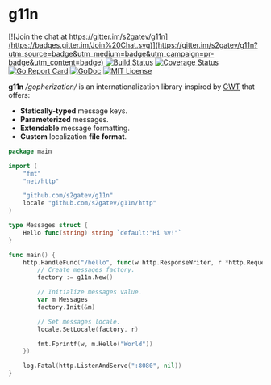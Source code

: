# g11n

[![Join the chat at https://gitter.im/s2gatev/g11n](https://badges.gitter.im/Join%20Chat.svg)](https://gitter.im/s2gatev/g11n?utm_source=badge&utm_medium=badge&utm_campaign=pr-badge&utm_content=badge)
[![Build Status](https://travis-ci.org/s2gatev/g11n.svg?branch=master)](https://travis-ci.org/s2gatev/g11n)
[![Coverage Status](https://coveralls.io/repos/s2gatev/g11n/badge.svg?branch=master&service=github)](https://coveralls.io/github/s2gatev/g11n?branch=master)
[![Go Report Card](http://goreportcard.com/badge/s2gatev/g11n)](http://goreportcard.com/report/s2gatev/g11n)
[![GoDoc](https://godoc.org/github.com/golang/gddo?status.svg)](https://godoc.org/github.com/s2gatev/g11n)
[![MIT License](http://img.shields.io/badge/License-MIT-blue.svg)](LICENSE)

**g11n** */gopherization/* is an internationalization library inspired by [GWT](http://www.gwtproject.org/doc/latest/DevGuideI18nMessages.html) that offers:

* **Statically-typed** message keys.
* **Parameterized** messages.
* **Extendable** message formatting.
* **Custom** localization **file format**.

```go
package main

import (
	"fmt"
	"net/http"

	"github.com/s2gatev/g11n"
	locale "github.com/s2gatev/g11n/http"
)

type Messages struct {
	Hello func(string) string `default:"Hi %v!"`
}

func main() {
	http.HandleFunc("/hello", func(w http.ResponseWriter, r *http.Request) {
		// Create messages factory.
		factory := g11n.New()

		// Initialize messages value.
		var m Messages
		factory.Init(&m)

		// Set messages locale.
		locale.SetLocale(factory, r)

		fmt.Fprintf(w, m.Hello("World"))
	})

	log.Fatal(http.ListenAndServe(":8080", nil))
}
```
